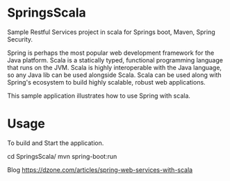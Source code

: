 # SpringsScala
Sample Restful Services project in scala for Springs boot, Maven, Spring Security.

Spring is perhaps the most popular web development framework for the Java platform. Scala is a statically typed, functional programming language that runs on the JVM. Scala is highly interoperable with the Java language, so any Java lib can be used alongside Scala. Scala can be used along with Spring's ecosystem to build highly scalable, robust web applications.

This sample application illustrates how to use Spring with scala.

# Usage
To build and Start the application.

cd SpringsScala/
mvn spring-boot:run

Blog
https://dzone.com/articles/spring-web-services-with-scala
